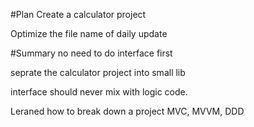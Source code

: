 #Plan
Create a calculator project

Optimize the file name of daily update

#Summary
no need to do interface first

seprate the calculator project into small lib

interface should never mix with logic code.

Leraned how to break down a project MVC, MVVM, DDD
